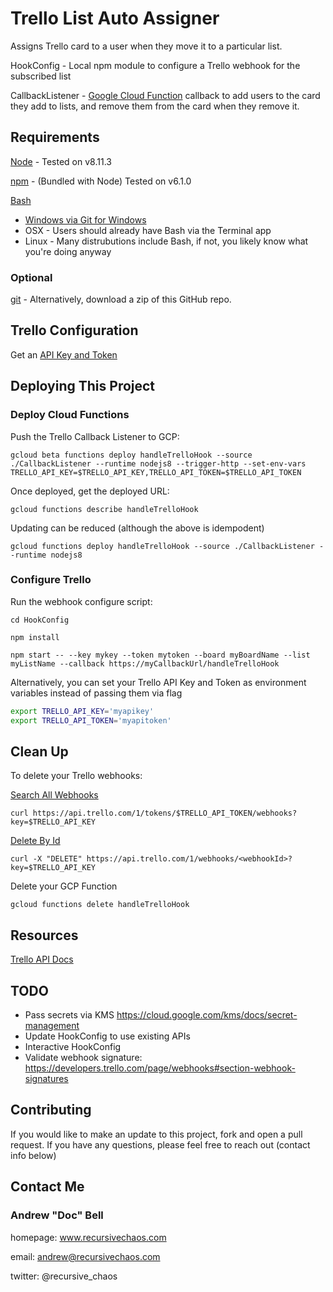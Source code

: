 # Trello List Auto Assigner

Assigns Trello card to a user when they move it to a particular list.

HookConfig - Local npm module to configure a Trello webhook for the subscribed list

CallbackListener - [Google Cloud Function](https://cloud.google.com/functions/) callback to add users to the card they add to lists, and remove them from the card when they remove it.

## Requirements

[Node](https://nodejs.org/en/download/) - Tested on v8.11.3

[npm](https://www.npmjs.com/package/npm) - (Bundled with Node) Tested on v6.1.0

[Bash](https://www.gnu.org/software/bash/)
  * [Windows via Git for Windows](http://gitforwindows.org/)  
  * OSX - Users should already have Bash via the Terminal app
  * Linux - Many distrubutions include Bash, if not, you likely know what you're doing anyway

### Optional 

[git](https://git-scm.com/downloads) - Alternatively, download a zip of this GitHub repo.

## Trello Configuration

Get an [API Key and Token](https://trello.com/app-key)

## Deploying This Project

### Deploy Cloud Functions

Push the Trello Callback Listener to GCP:

`gcloud beta functions deploy handleTrelloHook --source ./CallbackListener --runtime nodejs8 --trigger-http --set-env-vars TRELLO_API_KEY=$TRELLO_API_KEY,TRELLO_API_TOKEN=$TRELLO_API_TOKEN`

Once deployed, get the deployed URL:

`gcloud functions describe handleTrelloHook`

Updating can be reduced (although the above is idempodent)

`gcloud functions deploy handleTrelloHook --source ./CallbackListener --runtime nodejs8  `

### Configure Trello

Run the webhook configure script:

`cd HookConfig`

`npm install`

`npm start -- --key mykey --token mytoken --board myBoardName --list myListName --callback https://myCallbackUrl/handleTrelloHook`

Alternatively, you can set your Trello API Key and Token as environment variables instead of passing them via flag

```bash
export TRELLO_API_KEY='myapikey'
export TRELLO_API_TOKEN='myapitoken'
```

## Clean Up

To delete your Trello webhooks:

[Search All Webhooks](https://developers.trello.com/v1.0/reference#tokenstokenwebhooks)

`curl https://api.trello.com/1/tokens/$TRELLO_API_TOKEN/webhooks?key=$TRELLO_API_KEY`

[Delete By Id](https://developers.trello.com/v1.0/reference#webhooksid-1)

`curl -X "DELETE" https://api.trello.com/1/webhooks/<webhookId>?key=$TRELLO_API_KEY`

Delete your GCP Function

`gcloud functions delete handleTrelloHook`

## Resources

[Trello API Docs](https://developers.trello.com/v1.0/reference)

## TODO

* Pass secrets via KMS https://cloud.google.com/kms/docs/secret-management
* Update HookConfig to use existing APIs
* Interactive HookConfig
* Validate webhook signature: https://developers.trello.com/page/webhooks#section-webhook-signatures

## Contributing

If you would like to make an update to this project, fork and open a pull request. If you have any questions, please feel free to reach out (contact info below)

## Contact Me

### Andrew "Doc" Bell ###

homepage: www.recursivechaos.com

email: andrew@recursivechaos.com

twitter: @recursive_chaos

